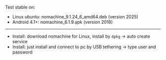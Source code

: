 Test stable on:
- Linux ubuntu: nomachine_9.1.24_6_amd64.deb (version 2025)
- Android 4.1+: nomachine_6.1.9.ạpk (version 2018)
---
- Install: download nomachine for Linux, install by `dpkg` -> auto create service
- Install: just install and connect to pc by USB tethering -> type user and password

